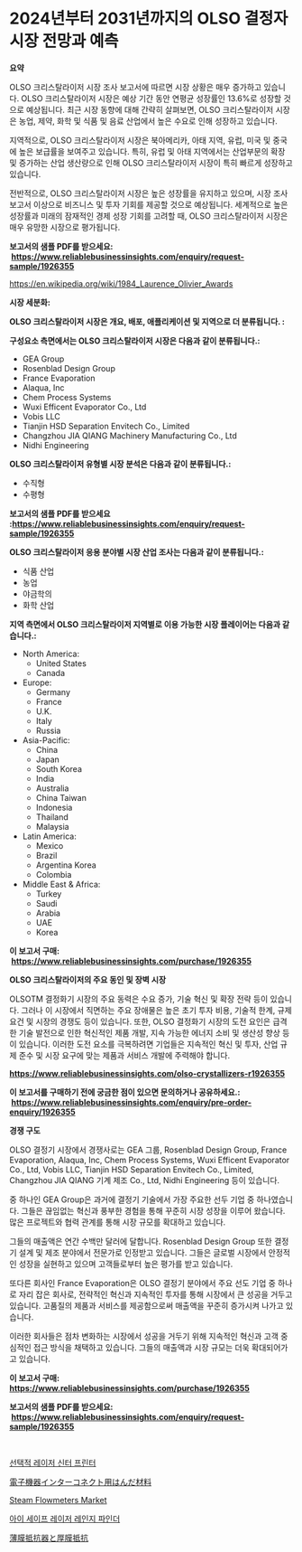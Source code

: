 <p><h1>2024년부터 2031년까지의 OLSO 결정자 시장 전망과 예측</h1></p><p><strong>요약</strong></p>
<p><p>OLSO 크리스탈라이저 시장 조사 보고서에 따르면 시장 상황은 매우 증가하고 있습니다. OLSO 크리스탈라이저 시장은 예상 기간 동안 연평균 성장률인 13.6%로 성장할 것으로 예상됩니다. 최근 시장 동향에 대해 간략히 살펴보면, OLSO 크리스탈라이저 시장은 농업, 제약, 화학 및 식품 및 음료 산업에서 높은 수요로 인해 성장하고 있습니다.</p><p>지역적으로, OLSO 크리스탈라이저 시장은 북아메리카, 아태 지역, 유럽, 미국 및 중국에 높은 보급률을 보여주고 있습니다. 특히, 유럽 및 아태 지역에서는 산업부문의 확장 및 증가하는 산업 생산량으로 인해 OLSO 크리스탈라이저 시장이 특히 빠르게 성장하고 있습니다.</p><p>전반적으로, OLSO 크리스탈라이저 시장은 높은 성장률을 유지하고 있으며, 시장 조사 보고서 이상으로 비즈니스 및 투자 기회를 제공할 것으로 예상됩니다. 세계적으로 높은 성장률과 미래의 잠재적인 경제 성장 기회를 고려할 때, OLSO 크리스탈라이저 시장은 매우 유망한 시장으로 평가됩니다.</p></p>
<p><strong>보고서의 샘플 PDF를 받으세요: &nbsp;<a href="https://www.reliablebusinessinsights.com/enquiry/request-sample/1926355">https://www.reliablebusinessinsights.com/enquiry/request-sample/1926355</a></strong></p>
<p><a href="https://en.wikipedia.org/wiki/1984_Laurence_Olivier_Awards">https://en.wikipedia.org/wiki/1984_Laurence_Olivier_Awards</a></p>
<p><strong>시장 세분화:</strong></p>
<p><strong> OLSO 크리스탈라이저 시장은 개요, 배포, 애플리케이션 및 지역으로 더 분류됩니다. :</strong></p>
<p><strong>구성요소 측면에서는 OLSO 크리스탈라이저 시장은 다음과 같이 분류됩니다.:</strong></p>
<p><ul><li>GEA Group</li><li>Rosenblad Design Group</li><li>France Evaporation</li><li>Alaqua, Inc</li><li>Chem Process Systems</li><li>Wuxi Efficent Evaporator Co., Ltd</li><li>Vobis LLC</li><li>Tianjin HSD Separation Envitech Co., Limited</li><li>Changzhou JIA QIANG Machinery Manufacturing Co., Ltd</li><li>Nidhi Engineering</li></ul></p>
<p><strong> OLSO 크리스탈라이저 유형별 시장 분석은 다음과 같이 분류됩니다.:</strong></p>
<p><ul><li>수직형</li><li>수평형</li></ul></p>
<p><strong>보고서의 샘플 PDF를 받으세요 :<a href="https://www.reliablebusinessinsights.com/enquiry/request-sample/1926355">https://www.reliablebusinessinsights.com/enquiry/request-sample/1926355</a></strong></p>
<p><strong> OLSO 크리스탈라이저 응용 분야별 시장 산업 조사는 다음과 같이 분류됩니다.:</strong></p>
<p><ul><li>식품 산업</li><li>농업</li><li>야금학의</li><li>화학 산업</li></ul></p>
<p><strong>지역 측면에서 OLSO 크리스탈라이저 지역별로 이용 가능한 시장 플레이어는 다음과 같습니다.:</strong></p>
<p><ul>
    <li>
        North America:
        <ul>
            <li>United States</li>
            <li>Canada</li>
        </ul>
    </li>
    <li>
        Europe:
        <ul>
            <li>Germany</li>
            <li>France</li>
            <li>U.K.</li>
            <li>Italy</li>
            <li>Russia</li>
        </ul>
    </li>
    <li>
        Asia-Pacific:
        <ul>
            <li>China</li>
            <li>Japan</li>
            <li>South Korea</li>
            <li>India</li>
            <li>Australia</li>
            <li>China Taiwan</li>
            <li>Indonesia</li>
            <li>Thailand</li>
            <li>Malaysia</li>
        </ul>
    </li>
    <li>
        Latin America:
        <ul>
            <li>Mexico</li>
            <li>Brazil</li>
            <li>Argentina Korea</li>
            <li>Colombia</li>
        </ul>
    </li>
    <li>
        Middle East & Africa:
        <ul>
            <li>Turkey</li>
            <li>Saudi</li>
            <li>Arabia</li>
            <li>UAE</li>
            <li>Korea</li>
        </ul>
    </li>
    </ul></p>
<p><strong>이 보고서 구매: &nbsp;<a href="https://www.reliablebusinessinsights.com/purchase/1926355">https://www.reliablebusinessinsights.com/purchase/1926355</a></strong></p>
<p><strong>OLSO 크리스탈라이저의 주요 동인 및 장벽 시장</strong></p>
<p><p>OLSOTM 결정화기 시장의 주요 동력은 수요 증가, 기술 혁신 및 확장 전략 등이 있습니다. 그러나 이 시장에서 직면하는 주요 장애물은 높은 초기 투자 비용, 기술적 한계, 규제 요건 및 시장의 경쟁도 등이 있습니다. 또한, OLSO 결정화기 시장의 도전 요인은 급격한 기술 발전으로 인한 혁신적인 제품 개발, 지속 가능한 에너지 소비 및 생산성 향상 등이 있습니다. 이러한 도전 요소를 극복하려면 기업들은 지속적인 혁신 및 투자, 산업 규제 준수 및 시장 요구에 맞는 제품과 서비스 개발에 주력해야 합니다.</p></p>
<p><strong><a href="https://www.reliablebusinessinsights.com/olso-crystallizers-r1926355">https://www.reliablebusinessinsights.com/olso-crystallizers-r1926355</a></strong></p>
<p><strong>이 보고서를 구매하기 전에 궁금한 점이 있으면 문의하거나 공유하세요.: &nbsp;<a href="https://www.reliablebusinessinsights.com/enquiry/pre-order-enquiry/1926355">https://www.reliablebusinessinsights.com/enquiry/pre-order-enquiry/1926355</a></strong></p>
<p><strong>경쟁 구도</strong></p>
<p><p>OLSO 결정기 시장에서 경쟁사로는 GEA 그룹, Rosenblad Design Group, France Evaporation, Alaqua, Inc, Chem Process Systems, Wuxi Efficent Evaporator Co., Ltd, Vobis LLC, Tianjin HSD Separation Envitech Co., Limited, Changzhou JIA QIANG 기계 제조 Co., Ltd, Nidhi Engineering 등이 있습니다.</p><p>중 하나인 GEA Group은 과거에 결정기 기술에서 가장 주요한 선두 기업 중 하나였습니다. 그들은 끊임없는 혁신과 풍부한 경험을 통해 꾸준히 시장 성장을 이루어 왔습니다. 많은 프로젝트와 협력 관계를 통해 시장 규모를 확대하고 있습니다. </p><p>그들의 매출액은 연간 수백만 달러에 달합니다. Rosenblad Design Group 또한 결정기 설계 및 제조 분야에서 전문가로 인정받고 있습니다. 그들은 글로벌 시장에서 안정적인 성장을 실현하고 있으며 고객들로부터 높은 평가를 받고 있습니다.</p><p>또다른 회사인 France Evaporation은 OLSO 결정기 분야에서 주요 선도 기업 중 하나로 자리 잡은 회사로, 전략적인 혁신과 지속적인 투자를 통해 시장에서 큰 성공을 거두고 있습니다. 고품질의 제품과 서비스를 제공함으로써 매출액을 꾸준히 증가시켜 나가고 있습니다.</p><p>이러한 회사들은 점차 변화하는 시장에서 성공을 거두기 위해 지속적인 혁신과 고객 중심적인 접근 방식을 채택하고 있습니다. 그들의 매출액과 시장 규모는 더욱 확대되어가고 있습니다.</p></p>
<p><strong>이 보고서 구매: &nbsp; <a href="https://www.reliablebusinessinsights.com/purchase/1926355">https://www.reliablebusinessinsights.com/purchase/1926355</a></strong></p>
<p><strong>보고서의 샘플 PDF를 받으세요: &nbsp;<a href="https://www.reliablebusinessinsights.com/enquiry/request-sample/1926355">https://www.reliablebusinessinsights.com/enquiry/request-sample/1926355</a></strong><strong></strong></p>
<p>&nbsp;</p>
<p><p><a href="https://github.com/ROBERTS65DAVID/Market-Research-Report-List-1/blob/main/5381661172782.md">선택적 레이저 신터 프린터</a></p><p><a href="https://github.com/CloydAbbott2023/Market-Research-Report-List-2/blob/main/5017925160664.md">電子機器インターコネクト用はんだ材料</a></p><p><a href="https://github.com/wrwgzwbr35/Market-Research-Report-List-1/blob/main/steam-flowmeters-market.md">Steam Flowmeters Market</a></p><p><a href="https://github.com/milikokao84/Market-Research-Report-List-1/blob/main/5937596172783.md">아이 세이프 레이저 레인지 파인더</a></p><p><a href="https://github.com/Fatimaklein1/Market-Research-Report-List-1/blob/main/5115508160665.md">薄膜抵抗器と厚膜抵抗</a></p></p>